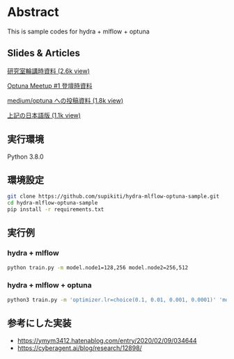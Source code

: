# Abstract
This is sample codes for hydra + mlflow + optuna

## Slides & Articles
[研究室輪講時資料 (2.6k view)](https://speakerdeck.com/supikiti/hydra-mlflow-optuna)

<script async class="speakerdeck-embed" data-id="903466469ab241dda8852d4e73def85d" data-ratio="1.33333333333333" src="//speakerdeck.com/assets/embed.js"></script>

[Optuna Meetup #1 登壇時資料](https://speakerdeck.com/supikiti/hydra-mlflow-optunafalsezu-mihe-wasedeshou-qing-nishi-meruhaipaparametaguan-li-210b3f53-5c57-4468-b7c8-07ba5f1f05a4)

[medium/optuna への投稿資料 (1.8k view)](https://medium.com/optuna/easy-hyperparameter-management-with-hydra-mlflow-and-optuna-783730700e7d)

[上記の日本語版 (1.1k view)](https://supikiti22.medium.com/hydra-mlflow-optuna%E3%81%AE%E7%B5%84%E3%81%BF%E5%90%88%E3%82%8F%E3%81%9B%E3%81%A7%E6%89%8B%E8%BB%BD%E3%81%AB%E5%A7%8B%E3%82%81%E3%82%8B%E3%83%8F%E3%82%A4%E3%83%91%E3%83%BC%E3%83%91%E3%83%A9%E3%83%A1%E3%83%BC%E3%82%BF%E7%AE%A1%E7%90%86-6b8e6d41b3da)

## 実行環境
Python 3.8.0

## 環境設定
```bash
git clone https://github.com/supikiti/hydra-mlflow-optuna-sample.git
cd hydra-mlflow-optuna-sample
pip install -r requirements.txt
```

## 実行例
### hydra + mlflow
```bash
python train.py -m model.node1=128,256 model.node2=256,512
```

### hydra + mlflow + optuna
```bash
python3 train.py -m 'optimizer.lr=choice(0.1, 0.01, 0.001, 0.0001)' 'model.node1=range(10, 500)'
```

## 参考にした実装
- https://ymym3412.hatenablog.com/entry/2020/02/09/034644
- https://cyberagent.ai/blog/research/12898/
